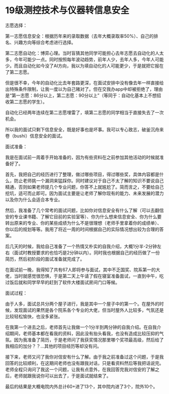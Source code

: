 # 19级测控技术与仪器转信息安全

志愿选择：

第一志愿信息安全：根据历年来的录取数据（去年大概录取率50%）、自己的排名、兴趣方向等综合考虑进行选择。  


第二志愿自动化：博弈心理。当时盲猜其他同学可能担心去年志愿去自动化的人太多，今年可能少一点。同时按照每年波动趋势，前年人少，去年人多，今年人可能少。而且自动化如今没了AI方向，我以为填自动化的人可能更少，于是就把它报在了第二志愿。  


但是很不幸，今年的自动化比去年套路更深，在面试安排中没有像去年一样直接给出特殊条件限制，让我一度以为自己赌对了。但在交我办app中却被拒绝了，理由是“第一志愿：86分以上，第二志愿：90分以上”（等同于：自动化基本上不想招收第二志愿的学生）。  


自动化已经两年连续在第二志愿埋雷了，填第二志愿的同学相当于直接失去了一次机会。

所以我的面试只剩下信息安全，既是好事也是坏事。我可以专心致志，破釜沉舟来卷（bushi）信息安全的面试。  


面试准备：

我是在面试前一周着手开始准备的，因为有些资料在之前参加其他活动的时候就准备好了。  


首先，我把自己的经历进行了整理，做过哪些项目，得过哪些奖，具体内容都是什么，防止老师挑一个漏洞来猛踩你。同时建议对于自己不太了解的知识不要说自己精通，否则如果老师提几个专业问题，你答不上就尴尬了。简而言之，不要给自己挖坑，适可而止即可。因为面试主要是让老师了解你现有的能力、未来发展的潜力以及你为什么会适合本专业。  


然后，我准备了几个常考的面试问题，比如你对信息安全有什么了解（可以去翻信安的专业课书籍、了解它目前的实验室等）、你为什么想来信息安全、你为什么要转出原来的专业、你的某些成绩为什么不是很理想（老师手里拿着你的成绩单）、你以后的规划等等。我用了将近一周的时间根据自己的实际情况想出较为合理的答案。

后几天的时候，我给自己准备了一个热情又朴实的自我介绍，大概1分半-2分钟左右（面试时教授要求的也恰巧是2分钟以内）。同时我也根据自己的经历做了一份简历，然后初阶段的面试准备就完成了。  


在面试前一晚，我得知了共有67人即将参与面试，其中不乏国奖、院系第一的大佬，当时就感觉很恐惧，于是第二天上午请了假在寝室准备面试，一直到中午，吃过饭后就和同学早早的赶到了软件大楼面试房间门口等候。  


面试过程：

由于人多，面试总共分两个屋子进行，我是其中一个屋子中的第一个。在屋外的时候，发现面试的果然是各个院系各个专业的大佬，但当时屋外人比较多，气氛还是比较轻松愉快，也没多紧张。  


在我第一个进去之后，老师首先让我做一个1分半到两分钟的自我介绍。在自我介绍期间，老师基本都在看我的资料，因此没有抬头看我，也没有造成比较压抑的气氛。因为我准备了简历，于是老师问了我获奖情况那里哪个奖项最高级，然后给了我相应的加分？？...其他的项目经历等却没有问。  

接下来，老师又问了我你对信安有什么了解。由于我之前准备过这个问题，于是我回答的比较顺利，在这期间老师也没有跟我对话，只是看资料然后等我把话说完。老师全程只询问了我这一个问题，让我有点意外，在我回答完我对信安的了解之后，老师就跟我说你可以出去了，于是面试就结束了。  

最后的结果是大概电院内外总计60+进了13个，其中院内进了3个，院外10个。  


